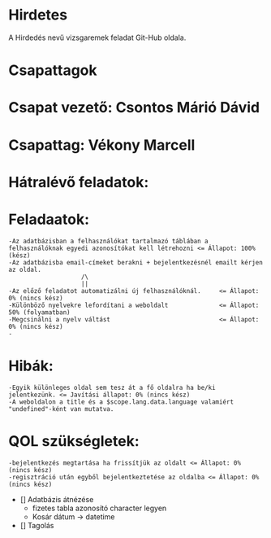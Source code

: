 # Hirdetes
A Hirdedés nevű vizsgaremek feladat Git-Hub oldala.

##

# Csapattagok


# Csapat vezető: Csontos Márió Dávid

# Csapattag: Vékony Marcell

##

# Hátralévő feladatok:

  # Feladaatok:

    -Az adatbázisban a felhasználókat tartalmazó táblában a felhasználóknak egyedi azonosítókat kell létrehozni <= Állapot: 100% (kész)
    -Az adatbázisba email-címeket berakni + bejelentkezésnél emailt kérjen az oldal.
                        /\
                        ||
    -Az előző feladatot automatizálni új felhasználóknál.     <= Állapot: 0% (nincs kész)
    -Különböző nyelvekre lefordítani a weboldalt              <= Állapot: 50% (folyamatban)
    -Megcsinálni a nyelv váltást                              <= Állapot: 0% (nincs kész)
    -

  # Hibák:

    -Egyik különleges oldal sem tesz át a fő oldalra ha be/ki jelentkezünk. <= Javítási állapot: 0% (nincs kész)
    -A weboldalon a title és a $scope.lang.data.language valamiért "undefined"-ként van mutatva.
    
  # QOL szükségletek:

    -bejelentkezés megtartása ha frissítjük az oldalt <= Állapot: 0% (nincs kész)
    -regisztráció után egyből bejelentkeztetése az oldalba <= Állapot: 0% (nincs kész)

- [] Adatbázis átnézése 
  - fizetes tabla azonosító character legyen
  - Kosár dátum -> datetime
- [] Tagolás
